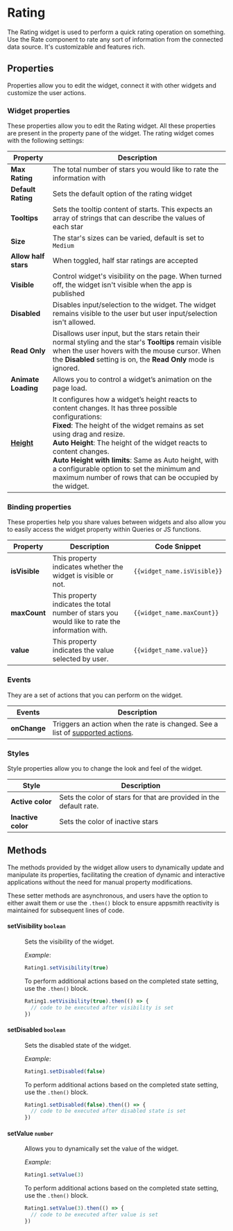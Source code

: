 # Rating

The Rating widget is used to perform a quick rating operation on something. Use the Rate component to rate any sort of information from the connected data source. It's customizable and features rich.

## Properties

Properties allow you to edit the widget, connect it with other widgets and customize the user actions.

### Widget properties

These properties allow you to edit the Rating widget. All these properties are present in the property pane of the widget. The rating widget comes with the following settings:

| Property             | Description                                                                                                                      |
| -------------------- | -------------------------------------------------------------------------------------------------------------------------------- |
| **Max Rating**       | The total number of stars you would like to rate the information with                                               |
| **Default Rating**   | Sets the default option of the rating widget                                                                                     |
| **Tooltips**         | Sets the tooltip content of starts. This expects an array of strings that can describe the values of each star   |
| **Size**             | The star's sizes can be varied, default is set to `Medium`                                                                       |
| **Allow half stars** | When toggled, half star ratings are accepted                                                                                     |
| **Visible**          | Control widget's visibility on the page. When turned off, the widget isn't visible when the app is published |
| **Disabled**         | Disables input/selection to the widget. The widget remains visible to the user but user input/selection isn't allowed. |
| **Read Only**        | Disallows user input, but the stars retain their normal styling and the star's **Tooltips** remain visible when the user hovers with the mouse cursor. When the **Disabled** setting is on, the **Read Only** mode is ignored. |
| **Animate Loading**  | Allows you to control a widget’s animation on the page load.                                                                     |
| [**Height**](/reference/widgets/#height)        | It configures how a widget’s height reacts to content changes. It has three possible configurations:<br/>**Fixed**: The height of the widget remains as set using drag and resize.<br/> **Auto Height**: The height of the widget reacts to content changes.<br/>  **Auto Height with limits**: Same as Auto height, with a configurable option to set the minimum and maximum number of rows that can be occupied by the widget.                                      |

### Binding properties

These properties help you share values between widgets and also allow you to easily access the widget property within Queries or JS functions.

| Property      | Description                                                                                    | Code Snippet                |
| ------------- | ---------------------------------------------------------------------------------------------- | --------------------------- |
| **isVisible** | This property indicates whether the widget is visible or not.                                  | `{{widget_name.isVisible}}` |
| **maxCount**  | This property indicates the total number of stars you would like to rate the information with. | `{{widget_name.maxCount}}`  |
| **value**     | This property indicates the value selected by user.                                            | `{{widget_name.value}}`     |

### Events

They are a set of actions that you can perform on the widget.

| Events       | Description                                                                                                            |
| ------------ | ---------------------------------------------------------------------------------------------------------------------- |
| **onChange** | Triggers an action when the rate is changed. See a list of [supported actions](../appsmith-framework/widget-actions/). |

### Styles

Style properties allow you to change the look and feel of the widget.

| Style              | Description                                                                     |
| ------------------ | ------------------------------------------------------------------------------- |
| **Active color**   | Sets the color of stars for that are provided in the default rate. |
| **Inactive color** | Sets the color of inactive stars                                                |

## Methods

The methods provided by the widget allow users to dynamically update and manipulate its properties, facilitating the creation of dynamic and interactive applications without the need for manual property modifications. 

These setter methods are asynchronous, and users have the option to either await them or use the `.then()` block to ensure appsmith reactivity is maintained for subsequent lines of code.


#### setVisibility `boolean`

<dd>

Sets the visibility of the widget.

*Example*:

```js
Rating1.setVisibility(true)
```
To perform additional actions based on the completed state setting, use the `.then()` block.

```js
Rating1.setVisibility(true).then(() => {
  // code to be executed after visibility is set
})

```

</dd>


#### setDisabled `boolean`

<dd>

Sets the disabled state of the widget.

*Example*:

```js
Rating1.setDisabled(false)
```
To perform additional actions based on the completed state setting, use the `.then()` block.

```js
Rating1.setDisabled(false).then(() => {
  // code to be executed after disabled state is set
})
```

</dd>

#### setValue `number`

<dd>

Allows you to dynamically set the value of the widget.

*Example*:

```js
Rating1.setValue(3)
```
To perform additional actions based on the completed state setting, use the `.then()` block.

```js
Rating1.setValue(3).then(() => {
  // code to be executed after value is set
})
```

</dd>

